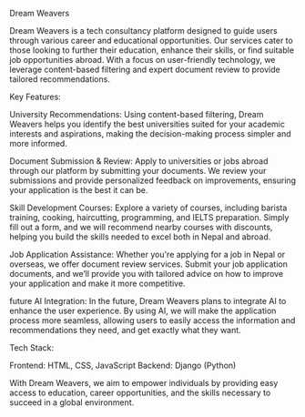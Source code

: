 Dream Weavers

Dream Weavers is a tech consultancy platform designed to guide users through various career
and educational opportunities. Our services cater to those looking to further their education,
enhance their skills, or find suitable job opportunities abroad. With a focus on user-friendly 
technology, we leverage content-based filtering and expert document review to provide tailored 
recommendations.

Key Features:

  University Recommendations:
  Using content-based filtering, Dream Weavers helps you identify the best universities suited for your academic interests and aspirations, making the decision-making process simpler and more informed.

  Document Submission & Review:
  Apply to universities or jobs abroad through our platform by submitting your documents. We review your submissions and provide personalized feedback on improvements, ensuring your application is the best it can be.

  Skill Development Courses:
  Explore a variety of courses, including barista training, cooking, haircutting, programming, and IELTS preparation. Simply fill out a form, and we will recommend nearby courses with discounts, helping you build the skills needed to excel both in Nepal and abroad.

  Job Application Assistance:
  Whether you're applying for a job in Nepal or overseas, we offer document review services. Submit your job application documents, and we’ll provide you with tailored advice on how to improve your application and make it more competitive.

  future AI Integration:
  In the future, Dream Weavers plans to integrate AI to enhance the user experience. By using AI, we will make the application process more seamless, allowing users to easily access the information and recommendations they need, and get exactly what they want.

Tech Stack:

  Frontend: HTML, CSS, JavaScript
  Backend: Django (Python)

With Dream Weavers, we aim to empower individuals by providing easy access to education, career opportunities, and the skills necessary to succeed in a global environment.
